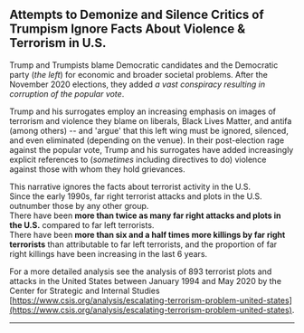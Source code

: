 ## Attempts to Demonize and Silence Critics of Trumpism Ignore Facts About Violence & Terrorism in U.S.  

Trump and Trumpists blame Democratic candidates and the Democratic party (*the left*) for economic and broader societal problems.  After the November 2020 elections, they added *a vast conspiracy resulting in corruption of the popular vote*.  

Trump and his surrogates employ an increasing emphasis on images of terrorism and violence they blame on liberals, Black Lives Matter, and antifa (among others) -- and 'argue' that this left wing must be ignored, silenced, and even eliminated (depending on the venue).  In their post-election rage against the popular vote, Trump and his surrogates have added increasingly explicit references to (*sometimes* including directives to do) violence against those with whom they hold grievances.  

This narrative ignores the facts about terrorist activity in the U.S.  
Since the early 1990s, far right terrorist attacks and plots in the U.S. outnumber those by any other group.  
There have been **more than twice as many far right attacks and plots in the U.S.** compared to far left terrorists.  
There have been **more than six and a half times more killings by far right terrorists** than attributable to far left terrorists, and the proportion of far right killings have been increasing in the last 6 years.  

For a more detailed analysis see the analysis of 893 terrorist plots and attacks in the United States between January 1994 and May 2020 by the Center for Strategic and Internal Studies [https://www.csis.org/analysis/escalating-terrorism-problem-united-states](https://www.csis.org/analysis/escalating-terrorism-problem-united-states).  

-----------------------------------------------

